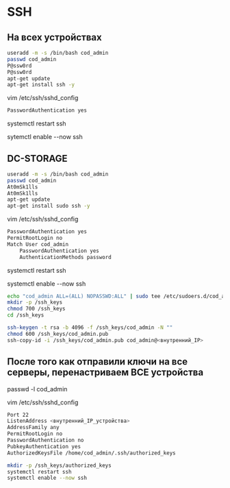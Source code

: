 # SSH

## На всех устройствах

```bash
useradd -m -s /bin/bash cod_admin
passwd cod_admin 
P@ssw0rd
P@ssw0rd
apt-get update
apt-get install ssh -y
```

vim /etc/ssh/sshd_config

```bash
PasswordAuthentication yes
```

systemctl restart ssh

sytemctl enable --now ssh


## DC-STORAGE

```bash
useradd -m -s /bin/bash cod_admin
passwd cod_admin 
At0mSk1lls
At0mSk1lls
apt-get update
apt-get install sudo ssh -y
```

vim /etc/ssh/sshd_config

```bash
PasswordAuthentication yes
PermitRootLogin no
Match User cod_admin
    PasswordAuthentication yes
    AuthenticationMethods password
```

systemctl restart ssh

systemctl enable --now ssh

```bash
echo "cod_admin ALL=(ALL) NOPASSWD:ALL" | sudo tee /etc/sudoers.d/cod_admin
mkdir -p /ssh_keys
chmod 700 /ssh_keys
cd /ssh_keys
```

```bash
ssh-keygen -t rsa -b 4096 -f /ssh_keys/cod_admin -N ""
chmod 600 /ssh_keys/cod_admin.pub
ssh-copy-id -i /ssh_keys/cod_admin.pub cod_admin@<внутренний_IP>
```

## После того как отправили ключи на все серверы, перенастриваем ВСЕ устройства

passwd -l cod_admin 

vim /etc/ssh/sshd_config

```bash
Port 22
ListenAddress <внутренний_IP_устройства>
AddressFamily any
PermitRootLogin no
PasswordAuthentication no
PubkeyAuthentication yes
AuthorizedKeysFile /home/cod_admin/.ssh/authorized_keys
```

```bash
mkdir -p /ssh_keys/authorized_keys
systemctl restart ssh
systemctl enable --now ssh
```
